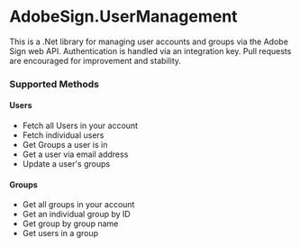 # AdobeSign.UserManagement
This is a .Net library for managing user accounts and groups via the Adobe Sign web API.  Authentication is handled via an integration key.  Pull requests are encouraged for improvement and stability.

### Supported Methods

#### Users
- Fetch all Users in your account
- Fetch individual users
- Get Groups a user is in
- Get a user via email address
- Update a user's groups

#### Groups
- Get all groups in your account
- Get an individual group by ID
- Get group by group name
- Get users in a group
